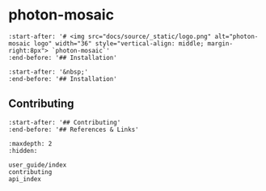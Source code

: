# photon-mosaic

```{include} ../../README.md
:start-after: '# <img src="docs/source/_static/logo.png" alt="photon-mosaic logo" width="36" style="vertical-align: middle; margin-right:8px"> `photon-mosaic`'
:end-before: '## Installation'
```

```{include} ../../README.md
:start-after: '&nbsp;'
:end-before: '## Installation'
```

## Contributing
```{include} ../../README.md
:start-after: '## Contributing'
:end-before: '## References & Links'
```

```{toctree}
:maxdepth: 2
:hidden:

user_guide/index
contributing
api_index
```
